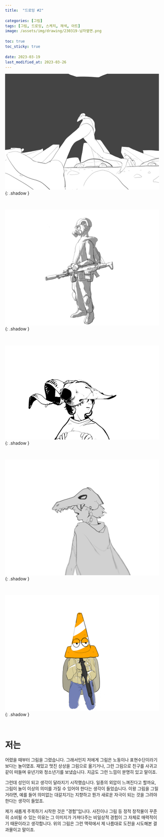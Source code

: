 ```yaml
---
title:  "드로잉 #2"

categories: [그림]
tags: [그림, 드로잉, 스케치, 채색, 아트]
image: /assets/img/drawing/230319-남자옆면.png

toc: true
toc_sticky: true
 
date: 2023-03-19
last_modified_at: 2023-03-26
---
```


![230319-왜곡쩜](/assets/img/drawing/230319-왜곡쩜.png){: .shadow }

<br>

![230307-구닌](/assets/img/drawing/230307-구닌.png){: .shadow }

<br>

![230329-흑백선화](/assets/img/drawing/230329_흑백선화.png){: .shadow }

<br>

![230302-토착민](/assets/img/drawing/230302-토착민.png){: .shadow }

<br>

![230319-꼬깔구닌](/assets/img/drawing/230319-꼬깔구닌.png){: .shadow }

<br>

# **저는**

어렸을 때부터 그림을 그렸습니다. 그래서인지 저에게 그림은 노동이나 표현수단이라기보다는 놀이였죠. 재밌고 멋진 상상을 그림으로 옮기거나, 그런 그림으로 친구를 사귀고 같이 떠들며 유년기와 청소년기를 보냈습니다. 지금도 그런 느낌이 분명히 있고 말이죠.

그런데 성인이 되고 생각이 달라지기 시작했습니다. 일종의 외압이 느껴진다고 할까요, 그림이 놀이 이상의 의미를 가질 수 있어야 한다는 생각이 들었습니다. 이왕 그림을 그릴 거라면, 예를 들어 의미없는 대갈치기는 지향하고 뭔가 새로운 자극이 되는 것을 그려야 한다는 생각이 들었죠.

제가 새롭게 주목하기 시작한 것은 "경험"입니다. 사진이나 그림 등 정적 창작물이 꾸준히 소비될 수 있는 이유는 그 이미지가 가져다주는 비일상적 경험이 그 자체로 매력적이기 때문이라고 생각합니다. 위의 그림은 그런 맥락에서 제 나름대로 도전을 시도해본 결과물이고 말이죠.